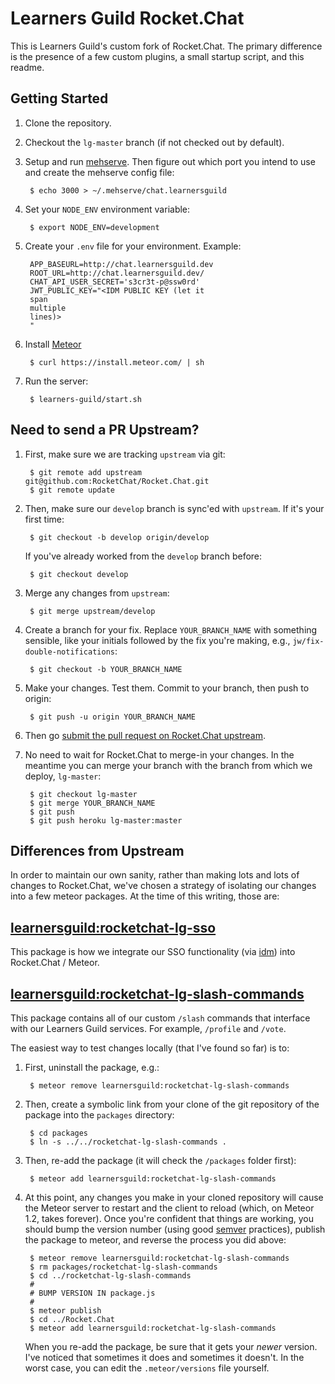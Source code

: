 # Learners Guild Rocket.Chat

This is Learners Guild's custom fork of Rocket.Chat. The primary difference is the presence of a few custom plugins, a small startup script, and this readme.

## Getting Started

1. Clone the repository.

2. Checkout the `lg-master` branch (if not checked out by default).

3. Setup and run [mehserve][mehserve]. Then figure out which port you intend to use and create the mehserve config file:

        $ echo 3000 > ~/.mehserve/chat.learnersguild

4. Set your `NODE_ENV` environment variable:

        $ export NODE_ENV=development

5. Create your `.env` file for your environment. Example:

        APP_BASEURL=http://chat.learnersguild.dev
        ROOT_URL=http://chat.learnersguild.dev/
        CHAT_API_USER_SECRET='s3cr3t-p@ssw0rd'
        JWT_PUBLIC_KEY="<IDM PUBLIC KEY (let it
        span
        multiple
        lines)>
        "

6. Install [Meteor][meteor]

        $ curl https://install.meteor.com/ | sh

7. Run the server:

        $ learners-guild/start.sh

## Need to send a PR Upstream?

1. First, make sure we are tracking `upstream` via git:

        $ git remote add upstream git@github.com:RocketChat/Rocket.Chat.git
        $ git remote update

2. Then, make sure our `develop` branch is sync'ed with `upstream`. If it's your first time:

        $ git checkout -b develop origin/develop

     If you've already worked from the `develop` branch before:

        $ git checkout develop

3. Merge any changes from `upstream`:

        $ git merge upstream/develop

4. Create a branch for your fix. Replace `YOUR_BRANCH_NAME` with something sensible, like your initials followed by the fix you're making, e.g., `jw/fix-double-notifications`:

        $ git checkout -b YOUR_BRANCH_NAME

5. Make your changes. Test them. Commit to your branch, then push to origin:

        $ git push -u origin YOUR_BRANCH_NAME

6. Then go [submit the pull request on Rocket.Chat upstream][rocket-chat-pr].

7. No need to wait for Rocket.Chat to merge-in your changes. In the meantime you can merge your branch with the branch from which we deploy, `lg-master`:

        $ git checkout lg-master
        $ git merge YOUR_BRANCH_NAME
        $ git push
        $ git push heroku lg-master:master


## Differences from Upstream

In order to maintain our own sanity, rather than making lots and lots of changes to Rocket.Chat, we've chosen a strategy of isolating our changes into a few meteor packages. At the time of this writing, those are:

## [learnersguild:rocketchat-lg-sso][rocketchat-lg-sso]

This package is how we integrate our SSO functionality (via [idm][idm]) into Rocket.Chat / Meteor.

## [learnersguild:rocketchat-lg-slash-commands][rocketchat-lg-slash-commands]

This package contains all of our custom `/slash` commands that interface with our Learners Guild services. For example, `/profile` and `/vote`.

The easiest way to test changes locally (that I've found so far) is to:

1. First, uninstall the package, e.g.:

        $ meteor remove learnersguild:rocketchat-lg-slash-commands

2. Then, create a symbolic link from your clone of the git repository of the package into the `packages` directory:

        $ cd packages
        $ ln -s ../../rocketchat-lg-slash-commands .

3. Then, re-add the package (it will check the `/packages` folder first):

        $ meteor add learnersguild:rocketchat-lg-slash-commands

4. At this point, any changes you make in your cloned repository will cause the Meteor server to restart and the client to reload (which, on Meteor 1.2, takes forever). Once you're confident that things are working, you should bump the version number (using good [semver][semver] practices), publish the package to meteor, and reverse the process you did above:

        $ meteor remove learnersguild:rocketchat-lg-slash-commands
        $ rm packages/rocketchat-lg-slash-commands
        $ cd ../rocketchat-lg-slash-commands
        #
        # BUMP VERSION IN package.js
        #
        $ meteor publish
        $ cd ../Rocket.Chat
        $ meteor add learnersguild:rocketchat-lg-slash-commands

    When you re-add the package, be sure that it gets your _newer_ version. I've noticed that sometimes it does and sometimes it doesn't. In the worst case, you can edit the `.meteor/versions` file yourself.




[mehserve]: https://github.com/timecounts/mehserve
[meteor]: https://www.meteor.com/
[rocket-chat-pr]: https://github.com/RocketChat/Rocket.Chat/pulls
[idm]: https://github.com/LearnersGuild/idm
[rocketchat-lg-sso]: https://github.com/LearnersGuild/rocketchat-lg-sso
[rocketchat-lg-slash-commands]: https://github.com/LearnersGuild/rocketchat-lg-slash-commands
[semver]: http://semver.org/
